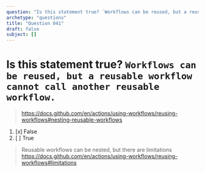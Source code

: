 ```yaml
---
question: "Is this statement true? `Workflows can be reused, but a reusable workflow cannot call another reusable workflow.`"
archetype: "questions"
title: "Question 041"
draft: false
subject: []
---
```


# Is this statement true? `Workflows can be reused, but a reusable workflow cannot call another reusable workflow.`

> https://docs.github.com/en/actions/using-workflows/reusing-workflows#nesting-reusable-workflows
1. [x] False
1. [ ] True
> Reusable workflows can be nested, but there are limitations https://docs.github.com/en/actions/using-workflows/reusing-workflows#limitations
